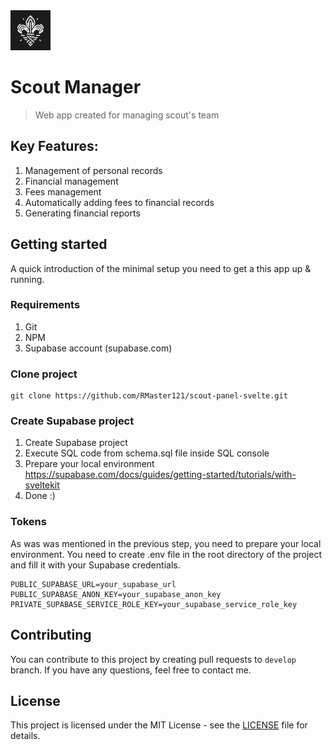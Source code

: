 <img src="https://github.com/RMaster121/scout-panel-svelte/blob/main/src/lib/assets/app_logo.jpg?raw=true" height="64px"/>

# Scout Manager
> Web app created for managing scout's team

## Key Features:
1. Management of personal records
2. Financial management
3. Fees management
4. Automatically adding fees to financial records
5. Generating financial reports

## Getting started

A quick introduction of the minimal setup you need to get a this app up &
running.

### Requirements
1. Git
2. NPM
3. Supabase account (supabase.com)

### Clone project

```shell
git clone https://github.com/RMaster121/scout-panel-svelte.git
```

### Create Supabase project
1. Create Supabase project
2. Execute SQL code from schema.sql file inside SQL console
3. Prepare your local environment https://supabase.com/docs/guides/getting-started/tutorials/with-sveltekit
4. Done :)

### Tokens

As was was mentioned in the previous step, you need to prepare your local environment. You need to create .env file in the root directory of the project and fill it with your Supabase credentials.

```shell
PUBLIC_SUPABASE_URL=your_supabase_url
PUBLIC_SUPABASE_ANON_KEY=your_supabase_anon_key
PRIVATE_SUPABASE_SERVICE_ROLE_KEY=your_supabase_service_role_key
```
## Contributing
You can contribute to this project by creating pull requests to `develop` branch. If you have any questions, feel free to contact me.

## License
This project is licensed under the MIT License - see the [LICENSE](LICENSE) file for details.